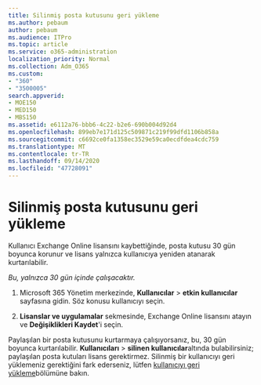 ```yaml
---
title: Silinmiş posta kutusunu geri yükleme
ms.author: pebaum
author: pebaum
ms.audience: ITPro
ms.topic: article
ms.service: o365-administration
localization_priority: Normal
ms.collection: Adm_O365
ms.custom:
- "360"
- "3500005"
search.appverid:
- MOE150
- MED150
- MBS150
ms.assetid: e6112a76-bbb6-4c22-b2e6-690b004d92d4
ms.openlocfilehash: 899eb7e171d125c509871c219f99dfd1106b858a
ms.sourcegitcommit: c6692ce0fa1358ec3529e59ca0ecdfdea4cdc759
ms.translationtype: MT
ms.contentlocale: tr-TR
ms.lasthandoff: 09/14/2020
ms.locfileid: "47728091"
---
```

# <a name="restore-a-deleted-mailbox"></a>Silinmiş posta kutusunu geri yükleme

Kullanıcı Exchange Online lisansını kaybettiğinde, posta kutusu 30 gün boyunca korunur ve lisans yalnızca kullanıcıya yeniden atanarak kurtarılabilir.
  
 *Bu, yalnızca 30 gün içinde çalışacaktır.*  
  
1. Microsoft 365 Yönetim merkezinde, **Kullanıcılar** \> **etkin kullanıcılar** sayfasına gidin. Söz konusu kullanıcıyı seçin.

2. **Lisanslar ve uygulamalar** sekmesinde, Exchange Online lisansını atayın ve **Değişiklikleri Kaydet**'i seçin.

Paylaşılan bir posta kutusunu kurtarmaya çalışıyorsanız, bu, 30 gün boyunca kurtarılabilir. **Kullanıcıları** \> **silinen kullanıcılar**altında bulabilirsiniz; paylaşılan posta kutuları lisans gerektirmez. Silinmiş bir kullanıcıyı geri yüklemeniz gerektiğini fark ederseniz, lütfen [kullanıcıyı geri yükleme](https://docs.microsoft.com/microsoft-365/admin/add-users/restore-user)bölümüne bakın.
  